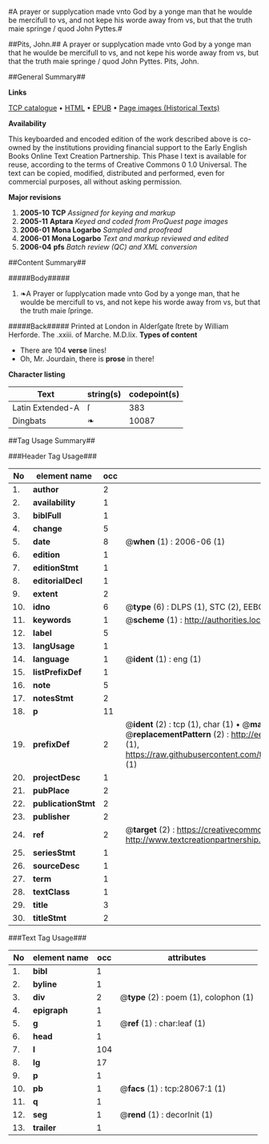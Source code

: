#A prayer or supplycation made vnto God by a yonge man that he woulde be mercifull to vs, and not kepe his worde away from vs, but that the truth maie springe / quod John Pyttes.#

##Pits, John.##
A prayer or supplycation made vnto God by a yonge man that he woulde be mercifull to vs, and not kepe his worde away from vs, but that the truth maie springe / quod John Pyttes.
Pits, John.

##General Summary##

**Links**

[TCP catalogue](http://www.ota.ox.ac.uk/tcp/)  • 
[HTML](http://tei.it.ox.ac.uk/tcp/Texts-HTML/free/A09/A09703.html)  • 
[EPUB](http://tei.it.ox.ac.uk/tcp/Texts-EPUB/free/A09/A09703.epub) • 
[Page images (Historical Texts)](https://data.historicaltexts.jisc.ac.uk/view?pubId=eebo-29674930e&pageId=eebo-29674930e-28067-1)

**Availability**

This keyboarded and encoded edition of the
	       work described above is co-owned by the institutions
	       providing financial support to the Early English Books
	       Online Text Creation Partnership. This Phase I text is
	       available for reuse, according to the terms of Creative
	       Commons 0 1.0 Universal. The text can be copied,
	       modified, distributed and performed, even for
	       commercial purposes, all without asking permission.

**Major revisions**

1. __2005-10__ __TCP__ *Assigned for keying and markup*
1. __2005-11__ __Aptara__ *Keyed and coded from ProQuest page images*
1. __2006-01__ __Mona Logarbo__ *Sampled and proofread*
1. __2006-01__ __Mona Logarbo__ *Text and markup reviewed and edited*
1. __2006-04__ __pfs__ *Batch review (QC) and XML conversion*

##Content Summary##

#####Body#####

1. ❧A Prayer or ſupplycation made vnto God by
a yonge man, that he woulde be mercifull to vs, and not kepe his worde away from
vs, but that the truth maie ſpringe.

#####Back#####
Printed at London in Alderſgate ſtrete by William
Herforde. The .xxiii. of Marche. M.D.lix.
**Types of content**

  * There are 104 **verse** lines!
  * Oh, Mr. Jourdain, there is **prose** in there!

**Character listing**


|Text|string(s)|codepoint(s)|
|---|---|---|
|Latin Extended-A|ſ|383|
|Dingbats|❧|10087|

##Tag Usage Summary##

###Header Tag Usage###

|No|element name|occ|attributes|
|---|---|---|---|
|1.|__author__|2||
|2.|__availability__|1||
|3.|__biblFull__|1||
|4.|__change__|5||
|5.|__date__|8| @__when__ (1) : 2006-06 (1)|
|6.|__edition__|1||
|7.|__editionStmt__|1||
|8.|__editorialDecl__|1||
|9.|__extent__|2||
|10.|__idno__|6| @__type__ (6) : DLPS (1), STC (2), EEBO-CITATION (1), OCLC (1), VID (1)|
|11.|__keywords__|1| @__scheme__ (1) : http://authorities.loc.gov/ (1)|
|12.|__label__|5||
|13.|__langUsage__|1||
|14.|__language__|1| @__ident__ (1) : eng (1)|
|15.|__listPrefixDef__|1||
|16.|__note__|5||
|17.|__notesStmt__|2||
|18.|__p__|11||
|19.|__prefixDef__|2| @__ident__ (2) : tcp (1), char (1)  •  @__matchPattern__ (2) : ([0-9\-]+):([0-9IVX]+) (1), (.+) (1)  •  @__replacementPattern__ (2) : http://eebo.chadwyck.com/downloadtiff?vid=$1&page=$2 (1), https://raw.githubusercontent.com/textcreationpartnership/Texts/master/tcpchars.xml#$1 (1)|
|20.|__projectDesc__|1||
|21.|__pubPlace__|2||
|22.|__publicationStmt__|2||
|23.|__publisher__|2||
|24.|__ref__|2| @__target__ (2) : https://creativecommons.org/publicdomain/zero/1.0/ (1), http://www.textcreationpartnership.org/docs/. (1)|
|25.|__seriesStmt__|1||
|26.|__sourceDesc__|1||
|27.|__term__|1||
|28.|__textClass__|1||
|29.|__title__|3||
|30.|__titleStmt__|2||


###Text Tag Usage###

|No|element name|occ|attributes|
|---|---|---|---|
|1.|__bibl__|1||
|2.|__byline__|1||
|3.|__div__|2| @__type__ (2) : poem (1), colophon (1)|
|4.|__epigraph__|1||
|5.|__g__|1| @__ref__ (1) : char:leaf (1)|
|6.|__head__|1||
|7.|__l__|104||
|8.|__lg__|17||
|9.|__p__|1||
|10.|__pb__|1| @__facs__ (1) : tcp:28067:1 (1)|
|11.|__q__|1||
|12.|__seg__|1| @__rend__ (1) : decorInit (1)|
|13.|__trailer__|1||

